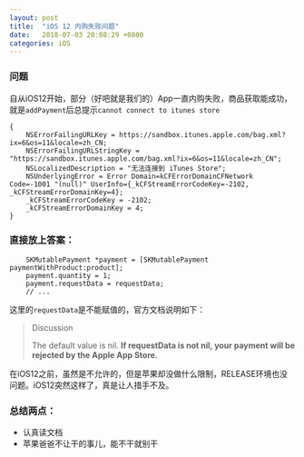 ```yaml
---
layout: post
title:  "iOS 12 内购失败问题"
date:   2018-07-03 20:08:29 +0800
categories: iOS
---
```


### 问题

自从iOS12开始，部分（好吧就是我们的）App一直内购失败，商品获取能成功，就是`addPayment`后总提示`cannot connect to itunes store`


```
{
    NSErrorFailingURLKey = https://sandbox.itunes.apple.com/bag.xml?ix=6&os=11&locale=zh_CN;
    NSErrorFailingURLStringKey = "https://sandbox.itunes.apple.com/bag.xml?ix=6&os=11&locale=zh_CN";
    NSLocalizedDescription = "无法连接到 iTunes Store";
    NSUnderlyingError = Error Domain=kCFErrorDomainCFNetwork Code=-1001 "(null)" UserInfo={_kCFStreamErrorCodeKey=-2102, _kCFStreamErrorDomainKey=4};
    _kCFStreamErrorCodeKey = -2102;
    _kCFStreamErrorDomainKey = 4;
}
```

### 直接放上答案：

```objc
    SKMutablePayment *payment = [SKMutablePayment paymentWithProduct:product];
    payment.quantity = 1;
    payment.requestData = requestData;
    // ...
```

这里的`requestData`是不能赋值的，官方文档说明如下：

> Discussion
> 
> The default value is nil. **If requestData is not nil, your payment will be rejected by the Apple App Store.**

在iOS12之前，虽然是不允许的，但是苹果却没做什么限制，RELEASE环境也没问题。iOS12突然这样了，真是让人措手不及。

### 总结两点：

* 认真读文档
* 苹果爸爸不让干的事儿，能不干就别干